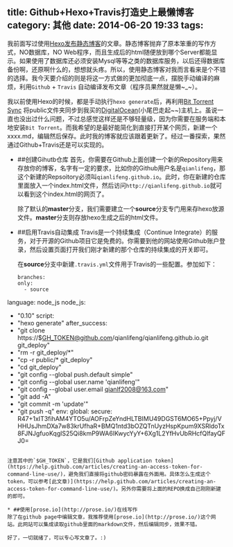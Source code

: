 title: Github+Hexo+Travis打造史上最懒博客
category: 其他
date: 2014-06-20 19:33
tags:
---

我前面写过使用[Hexo发布静态博客](http://scottqian.com/2013/11/06/static-blog-start/)的文章。静态博客抛弃了原本笨重的写作方式，NO数据库，NO Web程序，而且生成后的html随便放到哪个Server都能显示。如果使用了数据库还必须安装Mysql等等之类的数据库服务，以后还得数据库备份啊，还原啊什么的，想想就头疼。所以，使用静态博客对我而言看来是个不错的选择。我今天要介绍的则是将这一方式做的更加彻底一点，摆脱手动编译的麻烦，利用`Github` + `Travis` 自动编译发布文章（程序员果然就是懒~_~）。

<!--more-->

我以前使用Hexo的时候，都是手动执行`hexo generate`后，再利用[Bit Torrent Sync]() 将public文件夹同步到我买的[DigitalOcean](https://www.digitalocean.com/?refcode=ee0f439bc35c)(小尾巴走起~~)主机上。虽说一直也没出过什么问题，不过总感觉这样还是不够轻量级，因为你需要在服务端和本地安装`Bit Torrent`。而我希望的是最好能简化到直接打开某个网页，新建一个xxxx.md，编辑然后保存。此时我的博客就应该跟着更新了。经过一番探索，果然通过Github+Travis还是可以实现的。  


* ##创建Gihutb仓库
首先，你需要在Github上面创建一个新的Repository用来存放你的博客，名字有一定的要求，比如你的Github用户名是`qianlifeng`，那这个新建的Repsoitory必须叫`qianlifeng.github.io`。此时，你在新建的仓库里面放入一个index.html文件，然后访问`http://qianlifeng.github.io`就可以看到这个index.html的网页了。
  
  除了默认的**master**分支，我们需要建立一个**source**分支专门用来存hexo放源文件。**master**分支则存放hexo生成之后的html文件。


* ##启用Travis自动集成
Travis是一个持续集成（Continue Integrate）的服务，对于开源的Github项目它是免费的。你需要到他的网站使用Github账户登录，然后设置页面打开我们刚才新建的那个仓库的持续集成的开关即可。  

  在**source**分支中新建`.travis.yml`文件用于Travis的一些配置。参加如下：
  ```
  branches:
  only:
    - source
language: node_js
node_js:
  - "0.10"
script:
  - "hexo generate"
after_success:
  - "git clone https://$GH_TOKEN@github.com/qianlifeng/qianlifeng.github.io.git git_deploy"
  - "rm -r git_deploy/*"
  - "cp -r public/* git_deploy"
  - "cd git_deploy"
  - "git config --global push.default simple"
  - "git config --global user.name 'qianlifeng'"
  - "git config --global user.email qianlf2008@163.com"
  - "git add -A"
  - "git commit -m 'update'"
  - "git push -q"
env:
  global:
    secure: R47+1xIT3fihAM4YTO5u/AOFrpZeYndHLTBIMU49DGST6MO65+Ppyj/VHHUsJhmDXa7w83krUfhaR+BMQ1ntd3bOZQTnUyzHspKpum9XSRldoTx8FJNJgfuoKqglS25Qi8kmP9WA6IKwycYyY+6Xg1L2YfHvUbRHcfQlfayQFJ0=

  ```
  
  注意其中的`$GH_TOKEN`，它是我们[Github application token](https://help.github.com/articles/creating-an-access-token-for-command-line-use/)，避免我们直接将github密码暴露在外面用。具体怎么生成这个token，可以参考[此文章)](https://help.github.com/articles/creating-an-access-token-for-command-line-use/)。另外你需要将上面的REPO换成自己刚刚新建的即可。  
  
* ##使用[prose.io](http://prose.io/)在线写作  
除了在github page中编辑文章，我推荐使用[prose.io](http://prose.io/)这个网站。此网站可以集成读取github里面的markdown文件，然后编辑同步，效果不错。

好了，一切就绪了，可以专心写文章了。:)


